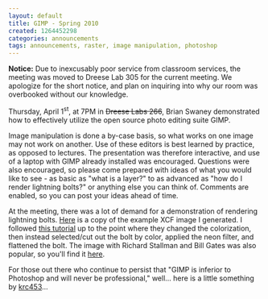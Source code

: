 ```yaml
---
layout: default
title: GIMP - Spring 2010
created: 1264452298
categories: announcements
tags: announcements, raster, image manipulation, photoshop
---
```

**Notice:** Due to inexcusably poor service from classroom services, the meeting was moved to Dreese Lab 305 for the current meeting. We apologize for the short notice, and plan on inquiring into why our room was overbooked without our knowledge.

Thursday, April 1<sup>st</sup>, at 7PM in <s>Dreese Labs 266</s>, Brian Swaney demonstrated how to effectively utilize the open source photo editing suite GIMP.

Image manipulation is done a by-case basis, so what works on one image may not work on another. Use of these editors is best learned by practice, as opposed to lectures. The presentation was therefore interactive, and use of a laptop with GIMP already installed was encouraged. Questions were also encouraged, so please come prepared with ideas of what you would like to see - as basic as "what is a layer?" to as advanced as "how do I render lightning bolts?" or anything else you can think of. Comments are enabled, so you can post your ideas ahead of time.

At the meeting, there was a lot of demand for a demonstration of rendering lightning bolts. [Here](/%7Eswaneybr/images/lightning.xcf) is a copy of the example XCF image I generated. I followed [this tutorial](http://www.gimptalk.com/forum/viewtopic.php?t=122#pagecontent) up to the point where they changed the colorization, then instead selected/cut out the bolt by color, applied the neon filter, and flattened the bolt. The image with Richard Stallman and Bill Gates was also popular, so you'll find it [here](/%7Eswaneybr/images/stallman-gates.xcf).

For those out there who continue to persist that "GIMP is inferior to Photoshop and will never be professional," well... here is a little something by [krc453](http://www.youtube.com/user/krc453)...

<object thumb="/sites/default/files/mytube/dIVJQG2XREA.jpg" width="459" height="290"><param name="movie" value="http://www.youtube-nocookie.com/v/dIVJQG2XREA&amp;autoplay=1&amp;hl=en_US&amp;fs=1&amp;color1=0x5d1719&amp;color2=0xcd311b&amp;rel=0"><param name="allowFullScreen" value="true"><param name="allowscriptaccess" value="always"><embed src="http://www.youtube-nocookie.com/v/dIVJQG2XREA&amp;autoplay=1&amp;hd=0&amp;fs=1&amp;color1=0x000000&amp;color2=0xad311b&amp;enablejsapi=1&amp;border=0&amp;loop=0&amp;start=14&amp;rel=0&amp;showinfo=0&amp;iv_load_policy=1" type="application/x-shockwave-flash" allowscriptaccess="always" allowfullscreen="true" width="459" height="290"></object>
